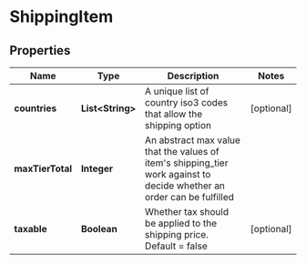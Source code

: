 
# ShippingItem

## Properties
Name | Type | Description | Notes
------------ | ------------- | ------------- | -------------
**countries** | **List&lt;String&gt;** | A unique list of country iso3 codes that allow the shipping option |  [optional]
**maxTierTotal** | **Integer** | An abstract max value that the values of item&#39;s shipping_tier work against to decide whether an order can be fulfilled | 
**taxable** | **Boolean** | Whether tax should be applied to the shipping price.  Default &#x3D; false |  [optional]



